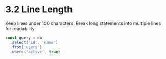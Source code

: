 # 3.2 Line Length
Keep lines under 100 characters. Break long statements into multiple lines for readability.

```js
const query = db
  .select('id', 'name')
  .from('users')
  .where('active', true)
```

